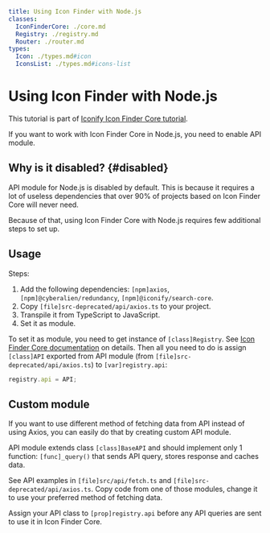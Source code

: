 ```yaml
title: Using Icon Finder with Node.js
classes:
  IconFinderCore: ./core.md
  Registry: ./registry.md
  Router: ./router.md
types:
  Icon: ./types.md#icon
  IconsList: ./types.md#icons-list
```

# Using Icon Finder with Node.js

This tutorial is part of [Iconify Icon Finder Core tutorial](./index.md).

If you want to work with Icon Finder Core in Node.js, you need to enable API module.

## Why is it disabled? {#disabled}

API module for Node.js is disabled by default. This is because it requires a lot of useless dependencies that over 90% of projects based on Icon Finder Core will never need.

Because of that, using Icon Finder Core with Node.js requires few additional steps to set up.

## Usage

Steps:

1. Add the following dependencies: `[npm]axios`, `[npm]@cyberalien/redundancy`, `[npm]@iconify/search-core`.
2. Copy `[file]src-deprecated/api/axios.ts` to your project.
3. Transpile it from TypeScript to JavaScript.
4. Set it as module.

To set it as module, you need to get instance of `[class]Registry`. See [Icon Finder Core documentation](./index.md) on details. Then all you need to do is assign `[class]API` exported from API module (from `[file]src-deprecated/api/axios.ts`) to `[var]registry.api`:

```js
registry.api = API;
```

## Custom module

If you want to use different method of fetching data from API instead of using Axios, you can easily do that by creating custom API module.

API module extends class `[class]BaseAPI` and should implement only 1 function: `[func]_query()` that sends API query, stores response and caches data.

See API examples in `[file]src/api/fetch.ts` and `[file]src-deprecated/api/axios.ts`. Copy code from one of those modules, change it to use your preferred method of fetching data.

Assign your API class to `[prop]registry.api` before any API queries are sent to use it in Icon Finder Core.
